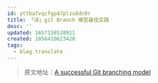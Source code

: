 ```yaml
---
id: yttbafvqcfgp47plzu8dn9r
title: 「译」git Branch 模型最佳实践
desc: ''
updated: 1657158538911
created: 1656410623428
tags:
  - blog.translate
---
```


> 原文地址：[A successful Git branching model](http://nvie.com/posts/a-successful-git-branching-model/)
